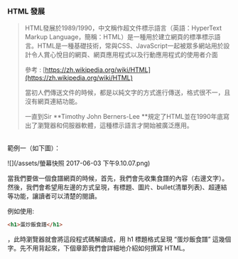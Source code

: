 ### HTML 發展

> HTML發展於1989/1990，中文稱作超文件標示語言（英語：HyperText Markup Language，簡稱：HTML）是一種用於建立網頁的標準標示語言。HTML是一種基礎技術，常與CSS、JavaScript一起被眾多網站用於設計令人賞心悅目的網頁、網頁應用程式以及行動應用程式的使用者介面
>
> 參考 : [https://zh.wikipedia.org/wiki/HTML](https://zh.wikipedia.org/wiki/HTML)
>
> 當初人們傳送文件的時候，都是以純文字的方式進行傳送，格式很不一，且沒有網頁連結功能。
>
> 一直到Sir **Timothy John Berners-Lee **規定了HTML並在1990年底寫出了瀏覽器和伺服器軟體，這種標示語言才開始被廣泛應用。


<br/>
範例一（如下圖）：

![](/assets/螢幕快照 2017-06-03 下午9.10.07.png)

當我們要做一個食譜網頁的時候，首先，我們會先收集食譜的內容（右邊文字）。然後，我們會希望用左邊的方式呈現，有標題、圖片、bullet\(清單列表\)、超連結等功能，讓讀者可以清楚的閱讀。

例如使用:


```html
<h1>蛋炒飯食譜</h1>
```


，此時瀏覽器就會將這段程式碼解讀成，用 h1 標題格式呈現 “蛋炒飯食譜” 這幾個字。先不用背起來，下個章節我們會詳細地介紹如何撰寫 HTML。




